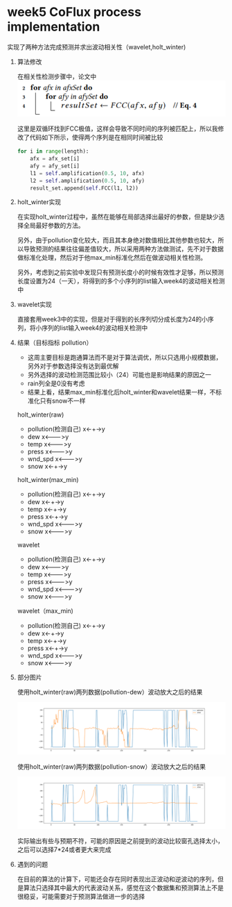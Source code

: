 # week5 CoFlux process implementation

实现了两种方法完成预测并求出波动相关性（wavelet,holt_winter)

1. 算法修改

   在相关性检测步骤中，论文中![image-20210410203447783](week5_CoFlux_process_implementation.assets/image-20210410203447783.png)

   这里是双循环找到FCC极值，这样会导致不同时间的序列被匹配上，所以我修改了代码如下所示，使得两个序列是在相同时间被比较

   ```python
   for i in range(length):
       afx = afx_set[i]
       afy = afy_set[i]
       l1 = self.amplification(0.5, 10, afx)
       l2 = self.amplification(0.5, 10, afy)
       result_set.append(self.FCC(l1, l2))
   ```

2. holt_winter实现

   在实现holt_winter过程中，虽然在能够在局部选择出最好的参数，但是缺少选择全局最好参数的方法。

   另外，由于pollution变化较大，而且其本身绝对数值相比其他参数也较大，所以导致预测的结果往往偏差值较大，所以采用两种方法做测试，先不对于数据做标准化处理，然后对于他max_min标准化然后在做波动相关性检测。

   另外，考虑到之前实验中发现只有预测长度小的时候有效性才足够，所以预测长度设置为24（一天），将得到的多个小序列的list输入week4的波动相关检测中

3. wavelet实现

   直接套用week3中的实现，但是对于得到的长序列切分成长度为24的小序列，将小序列的list输入week4的波动相关检测中

4. 结果（目标指标 pollution）

   * 这周主要目标是跑通算法而不是对于算法调优，所以只选用小规模数据，另外对于参数选择没有达到最优解
   * 另外选择的波动检测范围比较小（24）可能也是影响结果的原因之一
   * rain列全是0没有考虑
   * 结果上看，结果max_min标准化后holt_winter和wavelet结果一样，不标准化只有snow不一样

   holt_winter(raw)

   * pollution(检测自己)  x<-+->y
   * dew                            x<--->y
   * temp                          x<--->y
   * press                          x<--->y
   * wnd_spd                    x<--->y
   * snow                          x<-+->y

   holt_winter(max_min)

   * pollution(检测自己)  x<-+->y
   * dew                            x<-+->y
   * temp                          x<-+->y
   * press                          x<-+->y
   * wnd_spd                   x<--->y
   * snow                         x<--->y

   wavelet

   * pollution(检测自己)  x<-+->y
   * dew                            x<--->y
   * temp                          x<--->y
   * press                          x<--->y
   * wnd_spd                   x<--->y
   * snow                         x<--->y

   wavelet（max_min)

   * pollution(检测自己)  x<-+->y
   * dew                            x<-+->y
   * temp                          x<-+->y
   * press                          x<-+->y
   * wnd_spd                   x<--->y
   * snow                         x<--->y

5. 部分图片

   使用holt_winter(raw)两列数据(pollution-dew）波动放大之后的结果

   ![image-20210410212154732](week5_CoFlux_process_implementation.assets/image-20210410212154732.png)

   使用holt_winter(raw)两列数据(pollution-snow）波动放大之后的结果

   ![image-20210410212256239](week5_CoFlux_process_implementation.assets/image-20210410212256239.png)

   实际输出有些与预期不符，可能的原因是之前提到的波动比较窗孔选择太小，之后可以选择7*24或者更大来完成

6. 遇到的问题

   在目前的算法的计算下，可能还会存在同时表现出正波动和逆波动的序列，但是算法只选择其中最大的代表波动关系，感觉在这个数据集和预测算法上不是很稳妥，可能需要对于预测算法做进一步的选择



